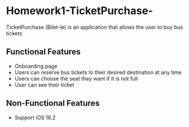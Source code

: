 # Homework1-TicketPurchase-
TicketPurchase (Bilet-le) is an application that allows the user to buy bus tickets

## Functional Features
- Onboarding page
- Users can reserve bus tickets to their desired destination at any time
- Users can choose the seat they want if it is not full
- User can see their ticket

## Non-Functional Features
- Support iOS 16.2

